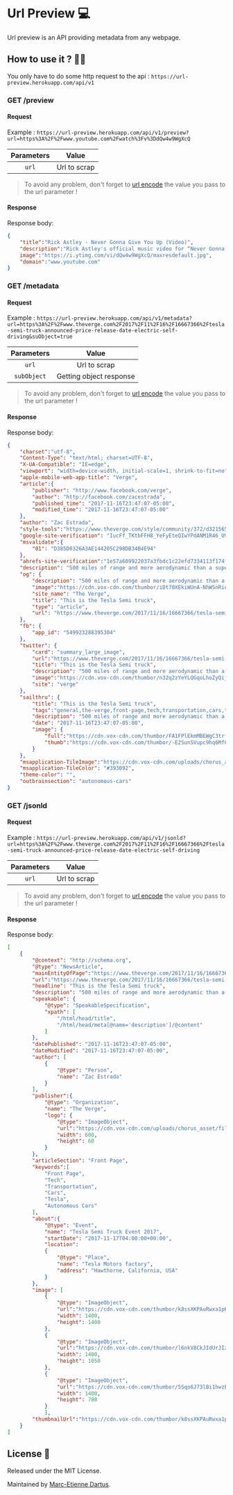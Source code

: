 
# Url Preview 💻

Url preview is an API providing metadata from any webpage.

## How to use it ? 👩‍💻

You only have to do some http request to the api : `https://url-preview.herokuapp.com/api/v1`

### GET /preview

#### Request

Example : `https://url-preview.herokuapp.com/api/v1/preview?url=https%3A%2F%2Fwww.youtube.com%2Fwatch%3Fv%3DdQw4w9WgXcQ`

|  Parameters  |       Value       |
| :----------: | :---------------: |
|     `url`    |    Url to scrap   |

> To avoid any problem, don't forget to [url encode](https://www.urlencoder.org/) the value you pass to the url parameter !

#### Response

Response body:

```json
{
    "title":"Rick Astley - Never Gonna Give You Up (Video)",
    "description":"Rick Astley's official music video for “Never Gonna Give You Up” Listen to Rick Astley: https://RickAstley.lnk.to/_listenYD Subscribe to the official Rick As...","
    image":"https://i.ytimg.com/vi/dQw4w9WgXcQ/maxresdefault.jpg",
    "domain":"www.youtube.com"
}
```

### GET /metadata

#### Request

Example : `https://url-preview.herokuapp.com/api/v1/metadata?url=https%3A%2F%2Fwww.theverge.com%2F2017%2F11%2F16%2F16667366%2Ftesla-semi-truck-announced-price-release-date-electric-self-driving&suObject=true`

|  Parameters  |         Value         |
| :----------: | :-------------------: |
|     `url`    |      Url to scrap     |
|  `subObject` |Getting object response|

> To avoid any problem, don't forget to [url encode](https://www.urlencoder.org/) the value you pass to the url parameter !

#### Response

Response body:

```json
{
    "charset":"utf-8",
    "Content-Type": "text/html; charset=UTF-8",
    "X-UA-Compatible": "IE=edge",
    "viewport": "width=device-width, initial-scale=1, shrink-to-fit=no",
    "apple-mobile-web-app-title": "Verge",
    "article":{
        "publisher": "http://www.facebook.com/verge",
        "author": "http://facebook.com/zacestrada",
        "published_time": "2017-11-16T23:47:07-05:00",
        "modified_time": "2017-11-16T23:47:07-05:00"
    },
    "author": "Zac Estrada",
    "style-tools":"https://www.theverge.com/style/community/372/d321565222175dac2dea8810c0bb0352/tools.css",
    "google-site-verification": "IucFf_TKtbFFH8_YeFyEteQIwYPdANM1R46_U9DpAr4",
    "msvalidate":{
        "01": "D385D0326A3AE144205C298DB34B4E94"
    },
    "ahrefs-site-verification":"1e57a609922037a3fbdc1c22efd7334113f174f15608f37e1b8538a7b4ce64c3",
    "description": "500 miles of range and more aerodynamic than a supercar",
    "og": {
        "description": "500 miles of range and more aerodynamic than a supercar",
        "image":"https://cdn.vox-cdn.com/thumbor/iDt70XEkiWUnA-NhWSnRio8HoHg=/0x75:3840x2085/fit-in/1200x630/cdn.vox-cdn.com/uploads/chorus_asset/file/9699573/Semi_Front_Profile.jpg",
        "site_name": "The Verge",
        "title": "This is the Tesla Semi truck",
        "type": "article",
        "url": "https://www.theverge.com/2017/11/16/16667366/tesla-semi-truck-announced-price-release-date-electric-self-driving"
    },
    "fb": {
        "app_id": "549923288395304"
    },
    "twitter": {
        "card": "summary_large_image",
        "url":"https://www.theverge.com/2017/11/16/16667366/tesla-semi-truck-announced-price-release-date-electric-self-driving",
        "title": "This is the Tesla Semi truck",
        "description": "500 miles of range and more aerodynamic than a supercar",
        "image":"https://cdn.vox-cdn.com/thumbor/n32q2zYeYLQGqoLhoZyQij0iFfw=/0x120:3840x2040/fit-in/1200x600/cdn.vox-cdn.com/uploads/chorus_asset/file/9699573/Semi_Front_Profile.jpg",
        "site": "verge"
    },
    "sailthru": {
        "title": "This is the Tesla Semi truck",
        "tags":"general,the-verge,front-page,tech,transportation,cars,tesla,autonomous-cars",
        "description": "500 miles of range and more aerodynamic than a supercar",
        "date": "2017-11-16T23:47:07-05:00",
        "image": {
            "full":"https://cdn.vox-cdn.com/thumbor/FA1FPlEkmMBEWgC3trfRatP7H0w=/0x0:3840x2160/1600x900/cdn.vox-cdn.com/uploads/chorus_image/image/57642013/Semi_Front_Profile.0.jpg",
            "thumb":"https://cdn.vox-cdn.com/thumbor/-E2SunSVupc9hq6MfQ3PjuXXgzo=/840x0:3000x2160/200x200/cdn.vox-cdn.com/uploads/chorus_image/image/57642013/Semi_Front_Profile.0.jpg"
        }
    },
    "msapplication-TileImage":"https://cdn.vox-cdn.com/uploads/chorus_asset/file/7396113/221a67c8-a10f-11e6-8fae-983107008690.0.png",
    "msapplication-TileColor": "#393092",
    "theme-color": "",
    "outbrainsection": "autonomous-cars"
}
```

### GET /jsonld

#### Request

Example : `https://url-preview.herokuapp.com/api/v1/jsonld?url=https%3A%2F%2Fwww.theverge.com%2F2017%2F11%2F16%2F16667366%2Ftesla-semi-truck-announced-price-release-date-electric-self-driving`

|  Parameters  |         Value         |
| :----------: | :-------------------: |
|     `url`    |      Url to scrap     |

> To avoid any problem, don't forget to [url encode](https://www.urlencoder.org/) the value you pass to the url parameter !

#### Response

Response body:

```json
[
    {
        "@context": "http://schema.org",
        "@type": "NewsArticle",
        "mainEntityOfPage":"https://www.theverge.com/2017/11/16/16667366/tesla-semi-truck-announced-price-release-date-electric-self-driving",
        "url":"https://www.theverge.com/2017/11/16/16667366/tesla-semi-truck-announced-price-release-date-electric-self-driving",
        "headline": "This is the Tesla Semi truck",
        "description": "500 miles of range and more aerodynamic than a supercar",
        "speakable": {
            "@type": "SpeakableSpecification",
            "xpath": [
                "/html/head/title",
                "/html/head/meta[@name='description']/@content"
            ]
        },
        "datePublished": "2017-11-16T23:47:07-05:00",
        "dateModified": "2017-11-16T23:47:07-05:00",
        "author": [
            {
                "@type": "Person",
                "name": "Zac Estrada"
            }
        ],
        "publisher":{
            "@type": "Organization",
            "name": "The Verge",
            "logo": {
                "@type": "ImageObject",
                "url":"https://cdn.vox-cdn.com/uploads/chorus_asset/file/13668586/google_amp.0.png",
                "width": 600,
                "height": 60
            }
        },
        "articleSection": "Front Page",
        "keywords":[
            "Front Page",
            "Tech",
            "Transportation",
            "Cars",
            "Tesla",
            "Autonomous Cars"
        ],
        "about":{
            "@type": "Event",
            "name": "Tesla Semi Truck Event 2017",
            "startDate": "2017-11-17T04:00:00+00:00",
            "location":
            {
                "@type": "Place",
                "name": "Tesla Motors factory",
                "address": "Hawthorne, California, USA"
            }
        },
        "image": [
            {
                "@type": "ImageObject",
                "url":"https://cdn.vox-cdn.com/thumbor/k8ssXKPAuRwxa1pKew982ZMgv0o=/1400x1400/filters:format(jpeg)/cdn.vox-cdn.com/uploads/chorus_asset/file/9699573/Semi_Front_Profile.jpg",
                "width": 1400,
                "height": 1400
            },
            {
                "@type": "ImageObject",
                "url":"https://cdn.vox-cdn.com/thumbor/l6nkV8CkJIdUrJIzHFWUFc1zLRM=/1400x1050/filters:format(jpeg)/cdn.vox-cdn.com/uploads/chorus_asset/file/9699573/Semi_Front_Profile.jpg",
                "width": 1400,
                "height": 1050
            },
            {
                "@type": "ImageObject",
                "url":"https://cdn.vox-cdn.com/thumbor/5Sqo6J73lBi1hwzEiKCQy6FLx3I=/1400x788/filters:format(jpeg)/cdn.vox-cdn.com/uploads/chorus_asset/file/9699573/Semi_Front_Profile.jpg",
                "width": 1400,
                "height": 788
            }
            ],
        "thumbnailUrl":"https://cdn.vox-cdn.com/thumbor/k8ssXKPAuRwxa1pKew982ZMgv0o=/1400x1400/filters:format(jpeg)/cdn.vox-cdn.com/uploads/chorus_asset/file/9699573/Semi_Front_Profile.jpg"
    }
]
```

## License 🧾

Released under the MIT License.

Maintained by [Marc-Etienne Dartus](https://github.com/medartus).